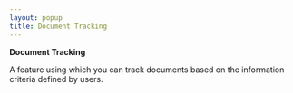 ```yaml
---
layout: popup
title: Document Tracking
---
```



**Document Tracking**


A feature using which you can track documents based on the information  criteria defined by users.
